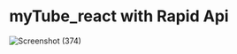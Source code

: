 # myTube_react with Rapid Api

![Screenshot (374)](https://user-images.githubusercontent.com/69466504/236690937-b67a6d37-65bf-475d-bb94-9c1d1892655c.jpg)

